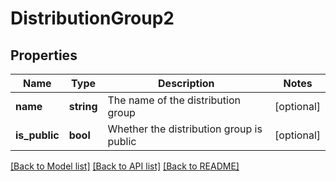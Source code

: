 # DistributionGroup2

## Properties
Name | Type | Description | Notes
------------ | ------------- | ------------- | -------------
**name** | **string** | The name of the distribution group | [optional] 
**is_public** | **bool** | Whether the distribution group is public | [optional] 

[[Back to Model list]](../README.md#documentation-for-models) [[Back to API list]](../README.md#documentation-for-api-endpoints) [[Back to README]](../README.md)


